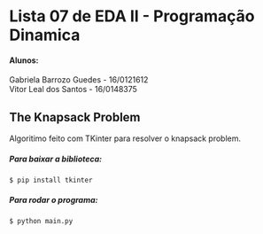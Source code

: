 # Lista 07 de EDA II - Programação Dinamica

#### Alunos:
Gabriela Barrozo Guedes - 16/0121612   
Vitor Leal dos Santos - 16/0148375

## The Knapsack Problem

Algoritimo feito com TKinter para resolver o knapsack problem.

##### Para baixar a biblioteca:
```
$ pip install tkinter
```

##### Para rodar o programa:

```
$ python main.py
```
